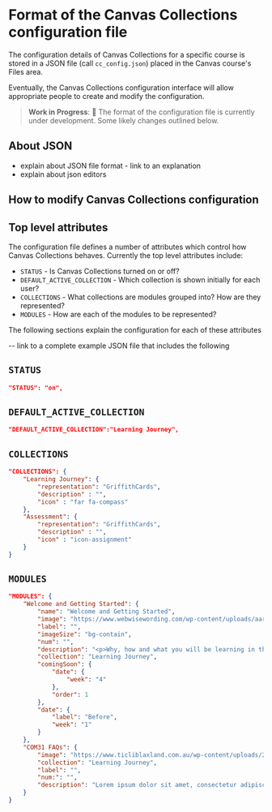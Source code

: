 # Format of the Canvas Collections configuration file

The configuration details of Canvas Collections for a specific course is stored in a JSON file (call `cc_config.json`) placed in the Canvas course's Files area. 

Eventually, the Canvas Collections configuration interface will allow appropriate people to create and modify the configuration. 

> **Work in Progress**: :construction: The format of the configuration file is currently under development. Some likely changes outlined below. 

## About JSON

- explain about JSON file format - link to an explanation
- explain about json editors

## How to modify Canvas Collections configuration


## Top level attributes

The configuration file defines a number of attributes which control how Canvas Collections behaves. Currently the top level attributes include:

- `STATUS` - Is Canvas Collections turned on or off?
- `DEFAULT_ACTIVE_COLLECTION` - Which collection is shown initially for each user?
- `COLLECTIONS` - What collections are modules grouped into? How are they represented?
- `MODULES` - How are each of the modules to be represented?

The following sections explain the configuration for each of these attributes

-- link to a complete example JSON file that includes the following

## `STATUS`

```json
"STATUS": "on",
```

## `DEFAULT_ACTIVE_COLLECTION`

```json
"DEFAULT_ACTIVE_COLLECTION":"Learning Journey",
```

## `COLLECTIONS`

```json
"COLLECTIONS": {
    "Learning Journey": {
        "representation": "GriffithCards",
        "description" : "",
        "icon" : "far fa-compass"
    },
    "Assessment": {
        "representation": "GriffithCards",
        "description" : "",
    	"icon" : "icon-assignment"
    }
}
```


## `MODULES`

```json
"MODULES": {
    "Welcome and Getting Started": {
        "name": "Welcome and Getting Started",
        "image": "https://www.webwisewording.com/wp-content/uploads/aaron-burden-AvqpdLRjABs-unsplash.jpg",
        "label": "",
        "imageSize": "bg-contain",
        "num": "",
        "description": "<p>Why, how and what you will be learning in this course? How wil you demonstrate your learning? How will you be supported?",
        "collection": "Learning Journey",
        "comingSoon": {
            "date": {
                "week": "4"
            },
            "order": 1
        },
        "date": {
            "label": "Before",
            "week": "1"
        }
    },
    "COM31 FAQs": {
        "image": "https://www.ticliblaxland.com.au/wp-content/uploads/2020/11/UDIN.jpeg", 
        "collection": "Learning Journey",
        "label": "",
        "num:": "",
        "description": "Lorem ipsum dolor sit amet, consectetur adipiscing elit. Vivamus in imperdiet nisi. Etiam non blandit ante. Integer ullamcorper eros nibh. Integer porta, est a porta finibus, turpis nisl semper elit, sed convallis neque ipsum ac ex."
    }
}
```


